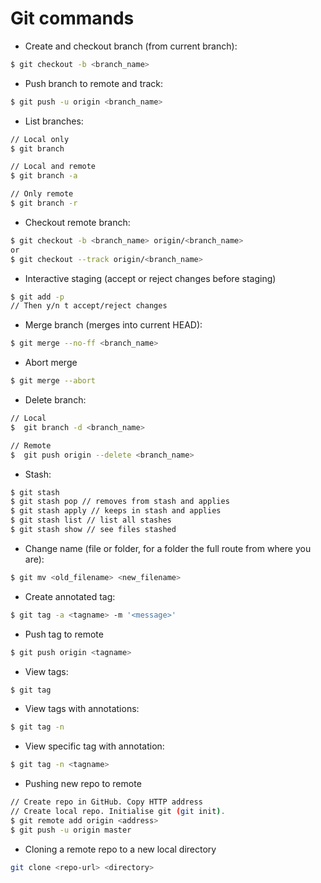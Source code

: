 # Git commands

+ Create and checkout branch (from current branch): 

```bash
$ git checkout -b <branch_name>
```

+ Push branch to remote and track: 

```bash
$ git push -u origin <branch_name>
```

+ List branches: 

```bash
// Local only 
$ git branch

// Local and remote
$ git branch -a

// Only remote
$ git branch -r
```

+ Checkout remote branch: 

```bash
$ git checkout -b <branch_name> origin/<branch_name>
or
$ git checkout --track origin/<branch_name>
```

+ Interactive staging (accept or reject changes before staging)

```bash
$ git add -p
// Then y/n t accept/reject changes
```

+ Merge branch (merges <branch> into current HEAD):

```bash
$ git merge --no-ff <branch_name>
```

+ Abort merge

```bash
$ git merge --abort
```

+ Delete branch: 

```bash
// Local
$  git branch -d <branch_name>

// Remote
$  git push origin --delete <branch_name>
```

+ Stash: 

```bash
$ git stash
$ git stash pop // removes from stash and applies
$ git stash apply // keeps in stash and applies
$ git stash list // list all stashes
$ git stash show // see files stashed
```

+ Change name (file or folder, for a folder the full route from where you are): 

```bash
$ git mv <old_filename> <new_filename>
```

+ Create annotated tag: 

```bash
$ git tag -a <tagname> -m '<message>'
```

+ Push tag to remote

```bash
$ git push origin <tagname>
```

+ View tags: 

```bash
$ git tag
```

+ View tags with annotations: 

```bash
$ git tag -n
```

+ View specific tag with annotation: 

```bash
$ git tag -n <tagname>
```

+ Pushing new repo to remote

```bash
// Create repo in GitHub. Copy HTTP address
// Create local repo. Initialise git (git init).
$ git remote add origin <address>
$ git push -u origin master
```

+ Cloning a remote repo to a new local directory

```bash
git clone <repo-url> <directory>
```
